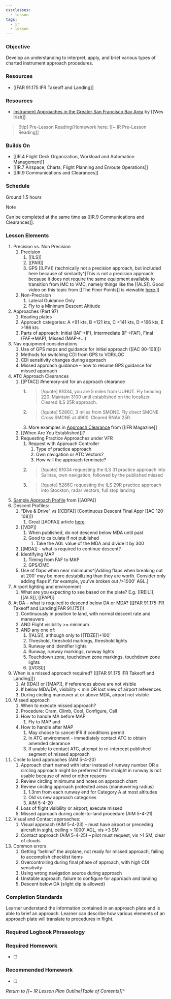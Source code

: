 ```yaml
---
cssclasses:
  - lesson
tags:
  - ir
  - lesson
---
```

### Objective
Develop an understanding to interpret, apply, and brief various types of charted instrument approach procedures. 

### Resources
- [[FAR 91.175 IFR Takeoff and Landing]]

### Resources
- [Instrument Approaches in the Greater San Francisco Bay Area](https://sites.google.com/coyotehillconsulting.com/cfiwes/library/instrument-approaches) by [[Wes Irish]]

> [!tip] Pre-Lesson Reading/Homework here: [[~ IR Pre-Lesson Reading]]

### Builds On
- [[IR.4 Flight Deck Organization, Workload and Automation Management]]
- [[IR.7 Airspace, Charts, Flight Planning and Enroute Operations]]
- [[IR.9 Communications and Clearances]]

### Schedule
Ground 1.5 hours

> [!note] 
> Can be completed at the same time as [[IR.9 Communications and Clearances]].

### Lesson Elements
1. Precision vs. Non Precision
	1. Precision
		1. [[ILS]] 
		2. [[PAR]] 
		3. GPS [[LPV]] (technically not a precision approach, but included here because of similarity^[This is not a precision approach because it does not require the same equipment available to transition from IMC to VMC, namely things like the [[ALS]]. Good video on this topic from [[The Finer Points]] is viewable [here](https://www.youtube.com/watch?v=w1a-9KOdxQY).])
	2. Non-Precision
		1. Lateral Guidance Only
		2. Fly to a Minimum Descent Altitude
2. Approaches (Part 97)
	1. Reading plates 
	2. Approach categories: A <91 kts, B <121 kts, C <141 kts, D <166 kts, E >166 kts
	3. Parts of approach: Initial (IAF->IF), Intermediate (IF->FAF), Final (FAF->MAP), Missed (MAP->...)
3. Nav equipment considerations
	1. Use of GPS maps and guidance for initial approach ([[AC 90-108]])
	2. Methods for switching CDI from GPS to VOR/LOC 
	3. CDI sensitivity changes during approach 
	4. Missed approach guidance – how to resume GPS guidance for missed approach 
4. ATC Approach Clearances
	1. [[PTAC]] #memory-aid for an approach clearance
		1. >[!quote] 81034, you are 5 miles from UUHUT. Fly heading 220. Maintain 3100 until established on the localizer. Cleared ILS 25R approach.
		2. >[!quote] 5286C, 3 miles from SMONE. Fly direct SMONE. Cross SMONE at 4900. Cleared RNAV 25R.
		3. More examples in [Approach Clearance](https://www.ifr-magazine.com/technique/approach-clearance/) from [[IFR Magazine]]
	2. [[When Are You Established]]?
	3. Requesting Practice Approaches under VFR
		1. Request with Approach Controller
			1. Type of practice approach
			2. Own navigation or ATC Vectors?
			3. How will the approach terminate?
		2. >[!quote] 81034 requesting the ILS 31 practice approach into Salinas, own navigation, followed by the published missed
		3. >[!quote] 5286C requesting the ILS 29R practice approach into Stockton, radar vectors, full stop landing
5. [Sample Approach Profile](https://www.aopa.org/-/media/Files/AOPA/Home/Training-and-Safety/Air-Safety/ASI-BeyondPro-IFR_StableApproach_SampleProfile.pdf) from [[AOPA]]
6. Descent Profiles: 
	1. “Dive & Drive” vs [[CDFA]] (Continuous Descent Final Appr [[AC 120-108]])
		1. Great [[AOPA]] article [here](https://www.aopa.org/news-and-media/all-news/2020/march/pilot/on-instruments-diving-and-driving)
	2. [[VDP]]
		1. When published, do not descend below MDA until past
		2. Good to calculate if not published 
			1. Take the AGL value of the MDA and divide it by 300
	3. [[MDA]] - what is required to continue descent? 
	4. Identifying MAP
		1. Timing from FAF to MAP
		2. GPS/DME
	5. Use of flaps when near minimums^[Adding flaps when breaking out at 200' may be more destabilizing than they are worth. Consider only adding flaps if, for example, you've broken out />1000' AGL.]
7. Airport lighting and environment
	1. What are you expecting to see based on the plate? E.g. [[REIL]], [[ALS]], [[PAPI]]
8. At DA – what is required to descend below DA or MDA? ([[FAR 91.175 IFR Takeoff and Landing|FAR 91.175]]) 
	1. Continuously in position to land, with normal descent rate and maneuvers 
	2. AND Flight visibility >= minimum 
	3. AND any one of:
		1. [[ALS]], although only to [[TDZE]]+100’
		2. Threshold, threshold markings, threshold lights
		3. Runway end identifier lights
		4. Runway, runway markings, runway lights
		5. Touchdown zone, touchdown zone markings, touchdown zone lights
		6. [[VGSI]]
9. When is a missed approach required? ([[FAR 91.175 IFR Takeoff and Landing]])
	1. At [[DA]] or [[MAP]], if references above are not visible 
	2. If below MDA/DA, visibility < min OR lost view of airport references 
	3. During circling maneuver at or above MDA, airport not visible 
10. Missed approach 
	1. When to execute missed approach?
	2. Procedure: Cram, Climb, Cool, Configure, Call
	3. How to handle MA before MAP 
		1. Fly to MAP and 
	4. How to handle after MAP
		1. May choose to cancel IFR if conditions permit
		2. In ATC environment - immediately contact ATC to obtain amended clearance
		3. If unable to contact ATC, attempt to re-intercept published segment of missed approach
11. Circle to land approaches (AIM 5-4-20)
	1. Approach chart named with letter instead of runway number OR a circling approach might be preferred if the straight in runway is not usable because of wind or other reasons
	2. Review circling minimums and notes on approach chart 
	3. Review circling approach protected areas (maneuvering radius)
		1. 1.3nm from each runway end for Category A at most altitudes
		2. Old vs new approach categories
		3. AIM 5-4-20
	4. Loss of flight visibility or airport, execute missed 
	5. Missed approach during circle-to-land procedure (AIM 5-4-21)
12. Visual and Contact approaches: 
	1. Visual approach (AIM 5-4-23) – must have airport or preceding aircraft in sight, ceiling > 1000’ AGL, vis >3 SM 
	2. Contact approach (AIM 5-4-25) – pilot must request, vis >1 SM, clear of clouds 
13. Common errors 
	1. Getting “behind” the airplane, not ready for missed approach, failing to accomplish checklist items 
	2. Overcontrolling during final phase of approach, with high CDI sensitivity 
	3. Using wrong navigation source during approach 
	4. Unstable approach, failure to configure for approach and landing 
	5. Descent below DA (slight dip is allowed)

### Completion Standards
Learner understand the information contained in an approach plate and is able to brief an approach. Learner can describe how various elements of an approach plate will translate to procedures in flight.

### Required Logbook Phraseology

### Required Homework
- [ ] 

### Recommended Homework
- [ ] 

*Return to [[~ IR Lesson Plan Outline|Table of Contents]]^*